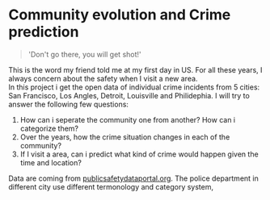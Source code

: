 # Community evolution and Crime prediction

>'Don't go there, you will get shot!'

This is the word my friend told me at my first day in US. For all these years, I always concern about the safety when I visit a new area.  
In this project i get the open data of individual crime incidents from 5 cities: San Francisco, Los Angles, Detroit, Louisville and Philidephia. I will try to answer the following few questions:
1. How can i seperate the community one from another? How can i categorize them?
2. Over the years, how the crime situation changes in each of the community?
3. If I visit a area, can i predict what kind of crime would happen given the time and location?

Data are coming from [publicsafetydataportal.org](https://publicsafetydataportal.org/). The police department in different city use different termonology and category system, 
